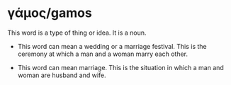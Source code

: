 # γάμος/gamos
This word is a type of thing or idea. It is a noun.

* This word can mean a wedding or a marriage festival. This is the ceremony at which a man and a woman marry each other.


* This word can mean marriage. This is the situation in which a man and woman are husband and wife.
